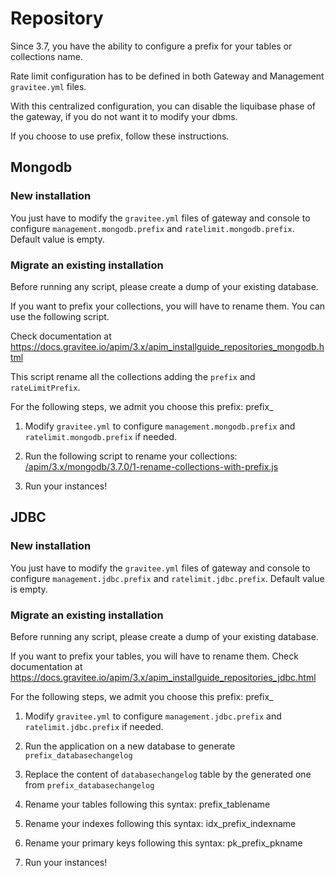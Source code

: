 # Repository

Since 3.7, you have the ability to configure a prefix for your tables or
collections name.

Rate limit configuration has to be defined in both Gateway and
Management `gravitee.yml` files.

With this centralized configuration, you can disable the liquibase phase
of the gateway, if you do not want it to modify your dbms.

If you choose to use prefix, follow these instructions.

## Mongodb

### New installation

You just have to modify the `gravitee.yml` files of gateway and console
to configure `management.mongodb.prefix` and `ratelimit.mongodb.prefix`.
Default value is empty.

### Migrate an existing installation

Before running any script, please create a dump of your existing
database.

If you want to prefix your collections, you will have to rename them.
You can use the following script.

Check documentation at
<https://docs.gravitee.io/apim/3.x/apim_installguide_repositories_mongodb.html>

This script rename all the collections adding the `prefix` and
`rateLimitPrefix`.

For the following steps, we admit you choose this prefix: prefix\_

1.  Modify `gravitee.yml` to configure `management.mongodb.prefix` and
    `ratelimit.mongodb.prefix` if needed.

2.  Run the following script to rename your collections:
    [/apim/3.x/mongodb/3.7.0/1-rename-collections-with-prefix.js](https://raw.githubusercontent.com/gravitee-io/gravitee-api-management/master/gravitee-apim-repository/gravitee-apim-repository-mongodb/src/main/resources/scripts/3.7.0/1-rename-collections-with-prefix.js)

3.  Run your instances!

## JDBC

### New installation

You just have to modify the `gravitee.yml` files of gateway and console
to configure `management.jdbc.prefix` and `ratelimit.jdbc.prefix`.
Default value is empty.

### Migrate an existing installation

Before running any script, please create a dump of your existing
database.

If you want to prefix your tables, you will have to rename them. Check
documentation at
<https://docs.gravitee.io/apim/3.x/apim_installguide_repositories_jdbc.html>

For the following steps, we admit you choose this prefix: prefix\_

1.  Modify `gravitee.yml` to configure `management.jdbc.prefix` and
    `ratelimit.jdbc.prefix` if needed.

2.  Run the application on a new database to generate
    `prefix_databasechangelog`

3.  Replace the content of `databasechangelog` table by the generated
    one from `prefix_databasechangelog`

4.  Rename your tables following this syntax: prefix\_tablename

5.  Rename your indexes following this syntax: idx\_prefix\_indexname

6.  Rename your primary keys following this syntax: pk\_prefix\_pkname

7.  Run your instances!
